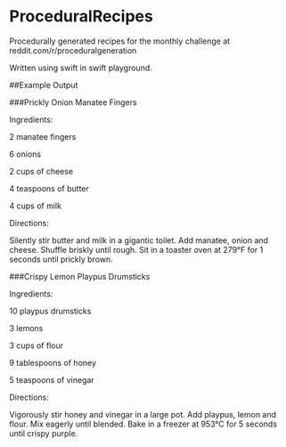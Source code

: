 # ProceduralRecipes
Procedurally generated recipes for the monthly challenge at reddit.com/r/proceduralgeneration

Written using swift in swift playground.

##Example Output

###Prickly Onion Manatee Fingers 

Ingredients:

2 manatee fingers

6 onions

2 cups of cheese

4 teaspoons of butter

4 cups of milk


Directions:

Silently stir butter and milk in a gigantic toilet.
Add manatee, onion and cheese.
Shuffle briskly until rough.
Sit in a toaster oven at 279°F for 1 seconds until prickly brown.

###Crispy Lemon Playpus Drumsticks 

Ingredients:

10 playpus drumsticks

3 lemons

3 cups of flour

9 tablespoons of honey

5 teaspoons of vinegar


Directions:

Vigorously stir honey and vinegar in a large pot.
Add playpus, lemon and flour.
Mix eagerly until blended.
Bake in a freezer at 953°C for 5 seconds until crispy purple.
